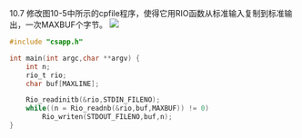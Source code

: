 10.7 修改图10-5中所示的cpfile程序，使得它用RIO函数从标准输入复制到标准输出，一次MAXBUF个字节。
![](img/%E5%9B%BE10-5.png)

```c
#include "csapp.h"

int main(int argc,char **argv) {
    int n;
    rio_t rio;
    char buf[MAXLINE];

    Rio_readinitb(&rio,STDIN_FILENO);
    while((n = Rio_readnb(&rio,buf,MAXBUF)) != 0)
        Rio_writen(STDOUT_FILENO,buf,n);
}
```
